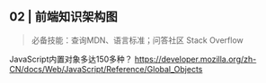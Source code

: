 ## 02 | 前端知识架构图

> 必备技能：查询MDN、语言标准；问答社区 Stack Overflow

JavaScript内置对象多达150多种？
https://developer.mozilla.org/zh-CN/docs/Web/JavaScript/Reference/Global_Objects

